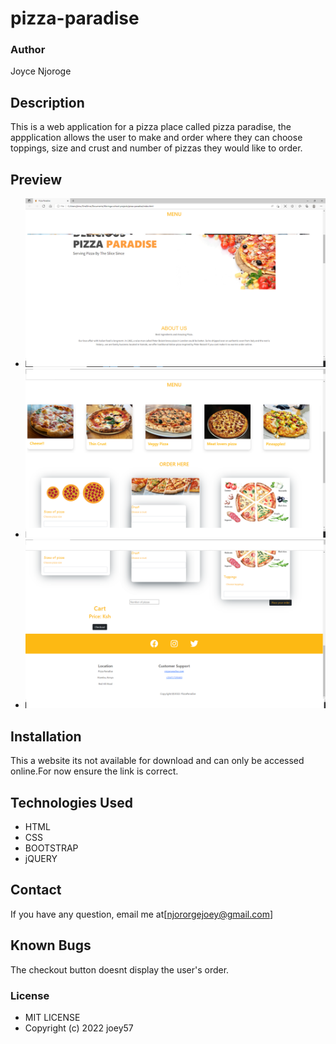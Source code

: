 # pizza-paradise
### Author
Joyce Njoroge
## Description
This is a web application for a pizza place called pizza paradise, the appplication allows the user to make and order where they can choose toppings, size and crust and number of pizzas they would like to order.
## Preview
* ![preview!](images/sn1.png)
* ![preview!](images/sn2.png)
* ![preview!](images/sn3.png)

## Installation
This a website its not available for download and can only be accessed online.For now ensure the link is correct.

## Technologies Used
* HTML
* CSS
* BOOTSTRAP
* jQUERY

## Contact
If you have any question, email me at[njororgejoey@gmail.com]

## Known Bugs
The checkout button doesnt display the user's order.


### License
* MIT LICENSE
* Copyright (c) 2022 joey57